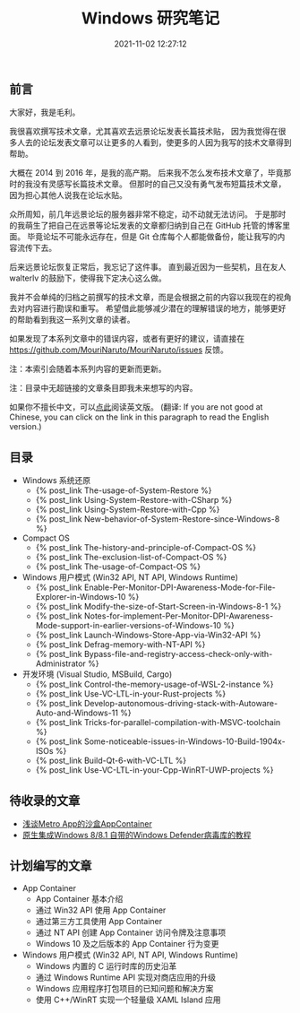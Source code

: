﻿---
title: Windows 研究笔记
date: 2021-11-02 12:27:12
categories:
- [技术, Windows, Windows 研究笔记]
tags:
- 技术
- Windows
- Windows 研究笔记
---

## 前言

大家好，我是毛利。

我很喜欢撰写技术文章，尤其喜欢去远景论坛发表长篇技术贴，
因为我觉得在很多人去的论坛发表文章可以让更多的人看到，使更多的人因为我写的技术文章得到帮助。

大概在 2014 到 2016 年，是我的高产期。
后来我不怎么发布技术文章了，毕竟那时的我没有灵感写长篇技术文章。
但那时的自己又没有勇气发布短篇技术文章，因为担心其他人说我在论坛水贴。

众所周知，前几年远景论坛的服务器非常不稳定，动不动就无法访问。
于是那时的我萌生了把自己在远景等论坛发表的文章都归纳到自己在 GitHub 托管的博客里面。
毕竟论坛不可能永远存在，但是 Git 仓库每个人都能做备份，能让我写的内容流传下去。

后来远景论坛恢复正常后，我忘记了这件事。
直到最近因为一些契机，且在友人 walterlv 的鼓励下，使得我下定决心这么做。

我并不会单纯的归档之前撰写的技术文章，而是会根据之前的内容以我现在的视角去对内容进行勘误和重写。
希望借此能够减少潜在的理解错误的地方，能够更好的帮助看到我这一系列文章的读者。

如果发现了本系列文章中的错误内容，或者有更好的建议，请直接在
https://github.com/MouriNaruto/MouriNaruto/issues 反馈。

注：本索引会随着本系列内容的更新而更新。

注：目录中无超链接的文章条目即我未来想写的内容。

如果你不擅长中文，可以[点此](https://mourinaruto.github.io/en/2021/11/02/Windows-Research-Notes/)阅读英文版。
(翻译: If you are not good at Chinese, you can click on the link in this paragraph to read the English version.)

## 目录

- Windows 系统还原
  - {% post_link The-usage-of-System-Restore %}
  - {% post_link Using-System-Restore-with-CSharp %}
  - {% post_link Using-System-Restore-with-Cpp %}
  - {% post_link New-behavior-of-System-Restore-since-Windows-8 %}
- Compact OS
  - {% post_link The-history-and-principle-of-Compact-OS %}
  - {% post_link The-exclusion-list-of-Compact-OS %}
  - {% post_link The-usage-of-Compact-OS %}
- Windows 用户模式 (Win32 API, NT API, Windows Runtime)
  - {% post_link Enable-Per-Monitor-DPI-Awareness-Mode-for-File-Explorer-in-Windows-10 %}
  - {% post_link Modify-the-size-of-Start-Screen-in-Windows-8-1 %}
  - {% post_link Notes-for-implement-Per-Monitor-DPI-Awareness-Mode-support-in-earlier-versions-of-Windows-10 %}
  - {% post_link Launch-Windows-Store-App-via-Win32-API %}
  - {% post_link Defrag-memory-with-NT-API %}
  - {% post_link Bypass-file-and-registry-access-check-only-with-Administrator %}
- 开发环境 (Visual Studio, MSBuild, Cargo)
  - {% post_link Control-the-memory-usage-of-WSL-2-instance %}
  - {% post_link Use-VC-LTL-in-your-Rust-projects %}
  - {% post_link Develop-autonomous-driving-stack-with-Autoware-Auto-and-Windows-11 %}
  - {% post_link Tricks-for-parallel-compilation-with-MSVC-toolchain %}
  - {% post_link Some-noticeable-issues-in-Windows-10-Build-1904x-ISOs %}
  - {% post_link Build-Qt-6-with-VC-LTL %}
  - {% post_link Use-VC-LTL-in-your-Cpp-WinRT-UWP-projects %}

## 待收录的文章

- [浅谈Metro App的沙盒AppContainer](http://bbs.pcbeta.com/viewthread-1611980-1-1.html)  
- [原生集成Windows 8/8.1 自带的Windows Defender病毒库的教程](http://bbs.pcbeta.com/viewthread-1519551-1-1.html)

## 计划编写的文章

- App Container
  - App Container 基本介绍
  - 通过 Win32 API 使用 App Container
  - 通过第三方工具使用 App Container
  - 通过 NT API 创建 App Container 访问令牌及注意事项
  - Windows 10 及之后版本的 App Container 行为变更
- Windows 用户模式 (Win32 API, NT API, Windows Runtime)
  - Windows 内置的 C 运行时库的历史沿革
  - 通过 Windows Runtime API 实现对商店应用的升级
  - Windows 应用程序打包项目的已知问题和解决方案
  - 使用 C++/WinRT 实现一个轻量级 XAML Island 应用
